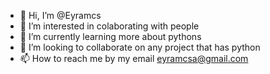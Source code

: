 - 👋 Hi, I’m @Eyramcs
- 👀 I’m interested in colaborating with people
- 🌱 I’m currently learning more about pythons
- 💞️ I’m looking to collaborate on any project that has python
- 📫 How to reach me by my email eyramcsa@gmail.com

<!---
Eyramcs/Eyramcs is a ✨ special ✨ repository because its `README.md` (this file) appears on your GitHub profile.
You can click the Preview link to take a look at your changes.
--->

